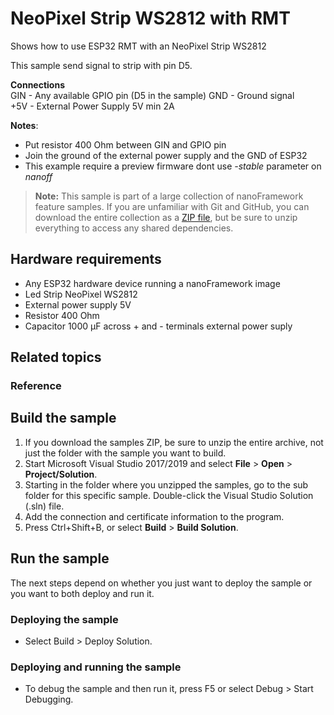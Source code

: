 # NeoPixel Strip WS2812 with RMT

Shows how to use ESP32 RMT with an NeoPixel Strip WS2812

This sample send signal to strip with pin D5.

**Connections**  
GIN -  Any available GPIO pin (D5 in the sample)
GND -  Ground signal  
+5V - External Power Supply 5V min 2A  

**Notes**:  
- Put resistor 400 Ohm between GIN and GPIO pin  
- Join the ground of the external power supply and the GND of ESP32 
- This example require a preview firmware dont use *-stable* parameter on *nanoff*

> **Note:** This sample is part of a large collection of nanoFramework feature samples.
> If you are unfamiliar with Git and GitHub, you can download the entire collection as a
> [ZIP file](https://github.com/nanoframework/Samples/archive/master.zip), but be
> sure to unzip everything to access any shared dependencies.
<!-- For more info on working with the ZIP file, 
> the samples collection, and GitHub, see [Get the UWP samples from GitHub](https://aka.ms/ovu2uq). 
> For more samples, see the [Samples portal](https://aka.ms/winsamples) on the Windows Dev Center.  -->

## Hardware requirements

- Any ESP32 hardware device running a nanoFramework image
- Led Strip NeoPixel WS2812
- External power supply 5V
- Resistor 400 Ohm
- Capacitor 1000 µF across + and - terminals external power suply

## Related topics

### Reference

## Build the sample

1. If you download the samples ZIP, be sure to unzip the entire archive, not just the folder with the sample you want to build. 
2. Start Microsoft Visual Studio 2017/2019 and select **File** \> **Open** \> **Project/Solution**.
3. Starting in the folder where you unzipped the samples, go to the sub folder for this specific sample. Double-click the Visual Studio Solution (.sln) file.
4. Add the connection and certificate information to the program.
5. Press Ctrl+Shift+B, or select **Build** \> **Build Solution**.

## Run the sample

The next steps depend on whether you just want to deploy the sample or you want to both deploy and run it.

### Deploying the sample

- Select Build > Deploy Solution.

### Deploying and running the sample

- To debug the sample and then run it, press F5 or select Debug >  Start Debugging.
